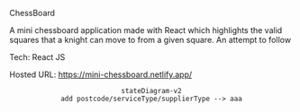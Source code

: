 ChessBoard

A mini chessboard application made with React which highlights the valid squares that a knight can move to from a given square.
An attempt to follow 

Tech:
React JS

Hosted URL: https://mini-chessboard.netlify.app/

<center>

```mermaid
stateDiagram-v2
add postcode/serviceType/supplierType --> aaa
```
</center>
